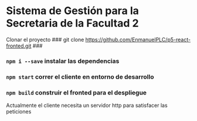 # Sistema de Gestión para la Secretaria de la Facultad 2

Clonar el proyecto ### git clone https://github.com/EnmanuelPLC/p5-react-fronted.git ###

### `npm i --save` instalar las dependencias

### `npm start` correr el cliente en entorno de desarrollo

### `npm build` construir el fronted para el despliegue

Actualmente el cliente necesita un servidor http para satisfacer las peticiones
